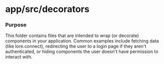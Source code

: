 # app/src/decorators

### Purpose

This folder contains files that are intended to wrap (or decorate) components in your
application. Common examples include fetching data (like lore.connect), redirecting the
user to a login page if they aren't authenticated, or hiding components the user doesn't
have permission to interact with.
